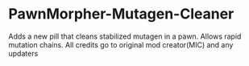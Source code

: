 # PawnMorpher-Mutagen-Cleaner
Adds a new pill that cleans stabilized mutagen in a pawn. Allows rapid mutation chains.
All credits go to original mod creator(MIC) and any updaters
